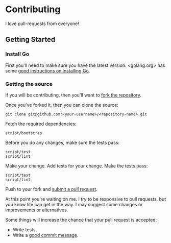 # Contributing

I love pull-requests from everyone!

## Getting Started

### Install Go

First you'll need to make sure you have the latest version. <golang.org> has some [good instructions on installing Go](https://golang.org/doc/install).

### Getting the source

If you will be contributing, then you'll want to [fork the repository](https://help.github.com/articles/fork-a-repo/).

Once you've forked it, then you can clone the source:

```console
git clone git@github.com:<your-username>/<repository-name>.git
```

Fetch the required dependencies:

```console
script/bootstrap
```

Before you do any changes, make sure the tests pass:

```console
script/test
script/lint
```

Make your change. Add tests for your change. Make the tests pass:

```console
script/test
script/lint
```

Push to your fork and [submit a pull request](https://help.github.com/articles/creating-a-pull-request/).

At this point you're waiting on me. I try to be responsive to pull requests, but you know life can get in the way. I may suggest some changes or improvements or alternatives.

Some things will increase the chance that your pull request is accepted:

-   Write tests.
-   Write a [good commit message](http://tbaggery.com/2008/04/19/a-note-about-git-commit-messages.html).
